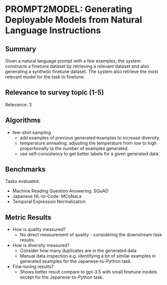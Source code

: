 # PROMPT2MODEL: Generating Deployable Models from Natural Language Instructions

## Summary

Given a natural language prompt with a few examples, the system constructs a finetune dataset by retrieving a relevant dataset and also generating a synthetic finetune dataset. The system also retrieve the most relevant model for the task to finetune.

## Relevance to survey topic (1-5)

Relevance: 3

## Algorithms

- few-shot sampling 
    - add examples of previous generated examples to increase diversity.
    - temperature annealing: adjusting the temperature from low to high proportionally to the number of examples generated.
    - use self-consistency to get better labels for a given generated data.

## Benchmarks

Tasks evaluated.

- Machine Reading Question Answering: SQuAD
- Japanese NL-to-Code: MCoNaLa
- Temporal Expression Normalization

## Metric Results

- How is quality measured?
    - No direct measurement of quality - considering the downstream task results.
- How is diversity measured?
    - Consider how many duplicates are in the generated data
    - Manual data inspection e.g. identifying a lot of similar examples in generated examples for the Japanese-to-Python task.
- Fine-tuning results?
    - Shows better result compare to gpt-3.5 with small finetune models except for the Japanese-to-Python task.

